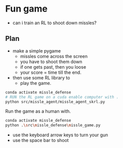# Fun game

* can i train an RL to shoot down missles?

## Plan

* make a simple pygame
  * missles come across the screen
  * you have to shoot them down
  * if one gets past, then you loose
  * your score = time till the end.
* then use some RL library to
  * play the game.

```bash
conda activate missle_defense
# RUN the RL game on a cuda enable computer with . 
python src/missle_agent/missle_agent_skrl.py 
```

Run the game as a human with.

```bash
conda activate missle_defense
python .\src\missle_defense\missle_game.py
```

* use the keyboard arrow keys to turn your gun
* use the space bar to shoot

